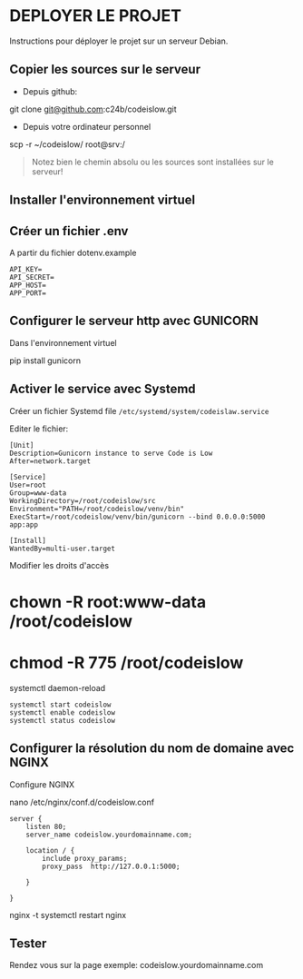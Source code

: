 # DEPLOYER LE PROJET

Instructions pour déployer le projet sur un serveur Debian. 

## Copier les sources sur le serveur

- Depuis github:

git clone git@github.com:c24b/codeislow.git

- Depuis votre ordinateur personnel

scp -r ~/codeislow/ root@srv:/

> Notez bien le chemin absolu ou les sources sont installées sur le serveur!

## Installer l'environnement virtuel


## Créer un fichier .env
A partir du fichier dotenv.example

```
API_KEY=
API_SECRET=
APP_HOST=
APP_PORT=
```
## Configurer le serveur http avec GUNICORN

Dans l'environnement virtuel

pip install gunicorn




## Activer le service avec Systemd

Créer un  fichier Systemd file `/etc/systemd/system/codeislaw.service`

Editer le fichier:

```
[Unit]
Description=Gunicorn instance to serve Code is Low
After=network.target

[Service]
User=root
Group=www-data
WorkingDirectory=/root/codeislow/src
Environment="PATH=/root/codeislow/venv/bin"
ExecStart=/root/codeislow/venv/bin/gunicorn --bind 0.0.0.0:5000 app:app

[Install]
WantedBy=multi-user.target
```

Modifier les droits d'accès
# chown -R root:www-data /root/codeislow
# chmod -R 775 /root/codeislow

systemctl daemon-reload

```
systemctl start codeislow
systemctl enable codeislow
systemctl status codeislow
```
## Configurer la résolution du nom de domaine avec NGINX

Configure NGINX

nano /etc/nginx/conf.d/codeislow.conf

```
server {
    listen 80;
    server_name codeislow.yourdomainname.com;

    location / {
        include proxy_params;
        proxy_pass  http://127.0.0.1:5000;

    }

}
```
nginx -t
systemctl restart nginx


## Tester

Rendez vous sur la page exemple: codeislow.yourdomainname.com
